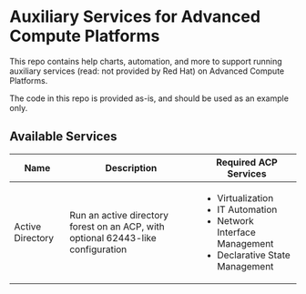 # Auxiliary Services for Advanced Compute Platforms
This repo contains help charts, automation, and more to support running auxiliary services (read: not provided by Red Hat) on Advanced Compute Platforms.

The code in this repo is provided as-is, and should be used as an example only.

## Available Services
| Name | Description | Required ACP Services |
| --- | --- | --- |
| Active Directory | Run an active directory forest on an ACP, with optional 62443-like configuration | <ul><li>Virtualization</li><li>IT Automation</li><li>Network Interface Management</li><li>Declarative State Management</li></ul> |
